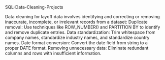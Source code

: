 SQL-Data-Cleaning-Projects

Data cleaning for layoff data involves identifying and correcting or removing inaccurate, incomplete, or irrelevant records from a dataset: 
Duplicate removal: 
Use techniques like ROW_NUMBER() and PARTITION BY to identify and remove duplicate entries.
Data standardization:
Trim whitespace from company names, standardize industry names, and standardize country names.
Date format conversion: 
Convert the date field from string to a proper DATE format.
Removing unnecessary data: 
Eliminate redundant columns and rows with insufficient information.
